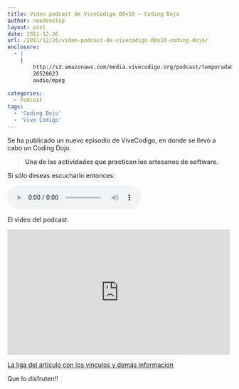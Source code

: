 ```yaml
---
title: Video podcast de ViveCodigo 00×10 – Coding Dojo
author: neodevelop
layout: post
date: 2011-12-26
url: /2011/12/26/video-podcast-de-vivecodigo-00x10-coding-dojo/
enclosure:
  - |
    |
        http://s3.amazonaws.com/media.vivecodigo.org/podcast/temporada0/ViveCodigo00x10.mp3
        26528623
        audio/mpeg
        
categories:
  - Podcast
tags:
  - 'Coding Dojo'
  - 'Vive Codigo'
---
```

Se ha publicado un nuevo episodio de ViveCodigo, en donde se llevó a cabo un Coding Dojo.  

> __Una de las actividades que practican los artesanos de software.__

Si s&oacute;lo deseas escucharlo entonces:

<audio width="300" height="32" controls="controls"><source src="http://s3.amazonaws.com/media.vivecodigo.org/podcast/temporada0/ViveCodigo00x10.mp3" type="audio/mpeg" /></audio>


El video del podcast:

<iframe src="https://player.vimeo.com/video/34008369" width="500" height="281" frameborder="0" webkitallowfullscreen mozallowfullscreen allowfullscreen></iframe>

[La liga del artículo con los vínculos y demás información][1]

Que lo disfruten!!

[1]: http://vivecodigo.org/2011/12/21/podcast-10-de-la-temporada-0/